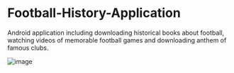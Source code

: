 # Football-History-Application

Android application including downloading historical books about football, watching videos of memorable football games and downloading anthem of famous clubs.


![image](https://user-images.githubusercontent.com/80544706/218818797-7e7d89aa-d396-4694-8591-26371c1e0e55.png)
